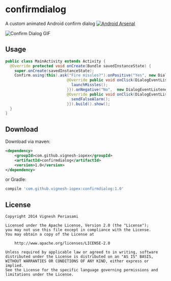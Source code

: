confirmdialog
=============

A custom animated Android confirm dialog 
[![Android Arsenal](https://img.shields.io/badge/Android%20Arsenal-confirmdialog-brightgreen.svg?style=flat)](http://android-arsenal.com/details/1/1907)

![Confirm Dialog GIF](https://github.com/vignesh-iopex/confirmdialog/blob/master/demo.gif)

Usage
-----
```java
public class MainActivity extends Activity {
  @Override protected void onCreate(Bundle savedInstanceState) {
    super.onCreate(savedInstanceState);
    Confirm.using(this).ask("Fire missles?").onPositive("Yes", new DialogEventListener.OnClickListener() {
                           @Override public void onClick(DialogEventListener dialog, int which) {
                             launchMissles();
                           }}).onNegative("No",  new DialogEventListener.OnClickListener() {
                           @Override public void onClick(DialogEventListener dialog, int which) {
                             sendFalseAlarm();
                           }}).build().show();
  }
}
```
Download
--------

Download via maven:
```xml
<dependency>
    <groupId>com.github.vignesh-iopex</groupId>
    <artifactId>confirmdialog</artifactId>
    <version>1.0</version>
</dependency>
```
or Gradle:
```groovy
compile 'com.github.vignesh-iopex:confirmdialog:1.0'
```

License
-------

    Copyright 2014 Vignesh Periasami

    Licensed under the Apache License, Version 2.0 (the "License");
    you may not use this file except in compliance with the License.
    You may obtain a copy of the License at

        http://www.apache.org/licenses/LICENSE-2.0

    Unless required by applicable law or agreed to in writing, software
    distributed under the License is distributed on an "AS IS" BASIS,
    WITHOUT WARRANTIES OR CONDITIONS OF ANY KIND, either express or implied.
    See the License for the specific language governing permissions and
    limitations under the License.

